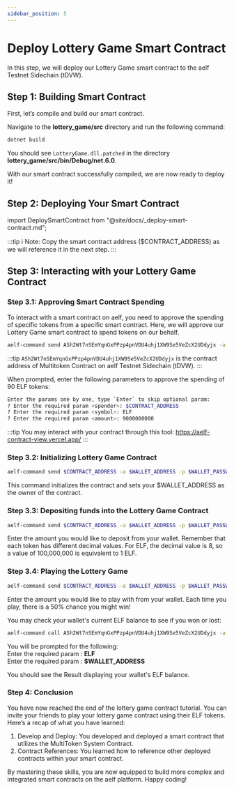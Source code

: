 ```yaml
---
sidebar_position: 5
---
```


# Deploy Lottery Game Smart Contract

In this step, we will deploy our Lottery Game smart contract to the aelf Testnet Sidechain (tDVW).

## Step 1: Building Smart Contract

First, let’s compile and build our smart contract.

Navigate to the **lottery_game/src** directory and run the following command:

```bash title="Terminal"
dotnet build
```

You should see `LotteryGame.dll.patched` in the directory **lottery_game/src/bin/Debug/net.6.0**.

With our smart contract successfully compiled, we are now ready to deploy it!

## Step 2: Deploying Your Smart Contract

import DeploySmartContract from "@site/docs/\_deploy-smart-contract.md";

<DeploySmartContract/>

:::tip
ℹ️ Note: Copy the smart contract address ($CONTRACT_ADDRESS) as we will reference it in the next step.
:::

## Step 3: Interacting with your Lottery Game Contract

### Step 3.1: Approving Smart Contract Spending
To interact with a smart contract on aelf, you need to approve the spending of specific tokens from a specific smart contract. Here, we will approve our Lottery Game smart contract to spend tokens on our behalf.

```bash title="Terminal"
aelf-command send ASh2Wt7nSEmYqnGxPPzp4pnVDU4uhj1XW9Se5VeZcX2UDdyjx -a $WALLET_ADDRESS -p $WALLET_PASSWORD -e https://tdvw-test-node.aelf.io Approve
```

:::tip
`ASh2Wt7nSEmYqnGxPPzp4pnVDU4uhj1XW9Se5VeZcX2UDdyjx` is the contract address of Multitoken Contract on aelf Testnet Sidechain (tDVW).
:::   

When prompted, enter the following parameters to approve the spending of 90 ELF tokens:

```bash title="Terminal"
Enter the params one by one, type `Enter` to skip optional param:
? Enter the required param <spender>: $CONTRACT_ADDRESS
? Enter the required param <symbol>: ELF
? Enter the required param <amount>: 9000000000
```

:::tip
You may interact with your contract through this tool: https://aelf-contract-view.vercel.app/
:::

### Step 3.2: Initializing Lottery Game Contract

```bash title="Terminal"
aelf-command send $CONTRACT_ADDRESS -a $WALLET_ADDRESS -p $WALLET_PASSWORD -e https://tdvw-test-node.aelf.io Initialize
```

This command initializes the contract and sets your $WALLET_ADDRESS as the owner of the contract.

### Step 3.3: Depositing funds into the Lottery Game Contract

```bash title="Terminal"
aelf-command send $CONTRACT_ADDRESS -a $WALLET_ADDRESS -p $WALLET_PASSWORD -e https://tdvw-test-node.aelf.io Deposit
```

Enter the amount you would like to deposit from your wallet. Remember that each token has different decimal values. For ELF, the decimal value is 8, so a value of 100,000,000 is equivalent to 1 ELF.

### Step 3.4: Playing the Lottery Game

```bash title="Terminal"
aelf-command send $CONTRACT_ADDRESS -a $WALLET_ADDRESS -p $WALLET_PASSWORD -e https://tdvw-test-node.aelf.io Play
```

Enter the amount you would like to play with from your wallet. Each time you play, there is a 50% chance you might win!

You may check your wallet's current ELF balance to see if you won or lost:
```bash title="Terminal"
aelf-command call ASh2Wt7nSEmYqnGxPPzp4pnVDU4uhj1XW9Se5VeZcX2UDdyjx -a $WALLET_ADDRESS -p $WALLET_PASSWORD -e https://tdvw-test-node.aelf.io GetBalance
```
You will be prompted for the following:  
Enter the required param <symbol>: **ELF**  
Enter the required param <owner>: **$WALLET_ADDRESS**

You should see the Result displaying your wallet's ELF balance.

### Step 4: Conclusion

You have now reached the end of the lottery game contract tutorial. You can invite your friends to play your lottery game contract using their ELF tokens. Here’s a recap of what you have learned:

1. Develop and Deploy: You developed and deployed a smart contract that utilizes the MultiToken System Contract.  
1. Contract References: You learned how to reference other deployed contracts within your smart contract.  

By mastering these skills, you are now equipped to build more complex and integrated smart contracts on the aelf platform. Happy coding!